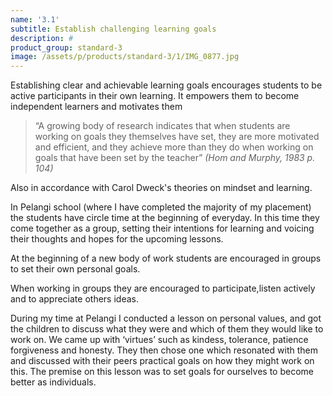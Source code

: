 ```yaml
---
name: '3.1'
subtitle: Establish challenging learning goals
description: #
product_group: standard-3
image: /assets/p/products/standard-3/1/IMG_0877.jpg
---
```

Establishing clear and achievable learning goals encourages students to be active participants in their own learning. It empowers them to become independent learners and motivates them

>“A growing body of research indicates that when students are working on goals they themselves have set, they are more motivated and efficient, and they achieve more than they do when working on goals that have been set by the teacher” _(Hom and Murphy, 1983 p. 104)_

Also in accordance with Carol Dweck's theories on mindset and learning.

In Pelangi school (where I have completed the majority of my placement) the students have circle time at the beginning of everyday. In this time they come together as a group, setting their intentions for learning and voicing their thoughts and hopes for the  upcoming lessons.   

At the beginning of a new body of work students are encouraged  in groups to set their own personal goals.

When working in groups they are encouraged to participate,listen actively and to appreciate  others ideas.

During my time at Pelangi I conducted a lesson on personal values, and got the children to discuss what they were and which of them they would like to work on. We came up with ‘virtues’ such as kindess, tolerance, patience forgiveness and honesty. They then chose one which resonated with them and discussed with their peers practical goals on how they might work on this. The premise on this lesson was to set goals for ourselves to become better as individuals.
